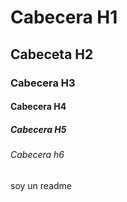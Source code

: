 # Cabecera H1
## Cabeceta H2
### Cabecera H3
#### Cabecera H4
##### Cabecera H5
###### Cabecera h6

soy un readme
